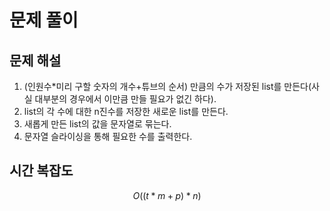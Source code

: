   # 문제 풀이

## 문제 해설


1. (인원수*미리 구할 숫자의 개수+튜브의 순서) 만큼의 수가 저장된 list를 만든다(사실 대부분의 경우에서 이만큼 만들 필요가 없긴 하다).
2. list의 각 수에 대한 n진수를 저장한 새로운 list를 만든다.
3. 새롭게 만든 list의 값을 문자열로 묶는다.
4. 문자열 슬라이싱을 통해 필요한 수를 출력한다.

## 시간 복잡도

$$O((t*m+p)*n)$$
